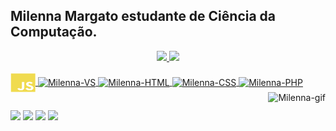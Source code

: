 ## Milenna Margato estudante de Ciência da Computação.

<div align="center">
  <a href="https://github.com/mitysz">
  <img height="180em" src="https://github-readme-stats.vercel.app/api?username=mitysz&show_icons=true&theme=dark&include_all_commits=true&count_private=true"/>
  <img height="180em" src="https://github-readme-stats.vercel.app/api/top-langs/?username=mitysz&layout=compact&langs_count=7&theme=dark"/>
</div>


<div style="display: inline_block"><br>
  <img align="center" alt="Milenna-Js" height="30" width="40" src="https://raw.githubusercontent.com/devicons/devicon/master/icons/javascript/javascript-plain.svg">
  <img align="center" alt="Milenna-VS" height="30" width=40" src="https://cdn.jsdelivr.net/gh/devicons/devicon/icons/visualstudio/visualstudio-plain.svg"/ >
  <img align="center" alt="Milenna-HTML" height="30" width="40" src="https://cdn.jsdelivr.net/gh/devicons/devicon/icons/html5/html5-original.svg" />
  <img align="center" alt="Milenna-CSS" height="30" width="40" src="https://cdn.jsdelivr.net/gh/devicons/devicon/icons/css3/css3-original.svg" />
  <img align="center" alt="Milenna-PHP" height="30" width="40" src="https://cdn.jsdelivr.net/gh/devicons/devicon/icons/php/php-original.svg" />
  <img align="right" alt="Milenna-gif" src="https://media.discordapp.net/attachments/1004828320703193218/1004828501637087232/picasion.com_245f99be4d4a16d2c75a77fcd20b3ac8.gif">
</div>
                  
  ##
  
  </div>
   <a href="https://instagram.com/mityxz" target="_blank"><img src="https://img.shields.io/badge/-Instagram-%23E4405F?style=for-the-badge&logo=instagram&logoColor=white" target="_blank"></a>
 	 <a href="https://twitter.com/sleepingwithemo" target="_blank"><img src="https://img.shields.io/badge/-Twitter-7289DA?style=for-the-badge&logo=twitter&logoColor=white" target="_blank"></a>
   <a href="https://www.twitch.tv/mityxz" target="_blank"><img src="https://img.shields.io/badge/Twitch-9146FF?style=for-the-badge&logo=twitch&logoColor=white" target="_blank"></a>
   <a href="https://discord.gg/mity#8649 target="_blank"><img src="https://img.shields.io/badge/Discord-7289DA?style=for-the-badge&logo=discord&logoColor=white" target="_blank"></a> 
